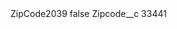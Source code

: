 <?xml version="1.0" encoding="UTF-8"?>
<CustomMetadata xmlns="http://soap.sforce.com/2006/04/metadata" xmlns:xsi="http://www.w3.org/2001/XMLSchema-instance" xmlns:xsd="http://www.w3.org/2001/XMLSchema">
    <label>ZipCode2039</label>
    <protected>false</protected>
    <values>
        <field>Zipcode__c</field>
        <value xsi:type="xsd:string">33441</value>
    </values>
</CustomMetadata>
